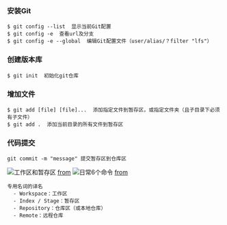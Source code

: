 ### 安装Git
```
$ git config --list  显示当前Git配置
$ git config -e  查看url及分支
$ git config -e --global  编辑Git配置文件（user/alias/？filter "lfs"）
```

### 创建版本库
```
$ git init  初始化git仓库
```

### 增加文件
```
$ git add [file] [file]...  添加指定文件到暂存区，或指定文件夹（且子目录下必须有子文件）
$ git add .  添加当前目录的所有文件到暂存区
```

### 代码提交
```
git commit -m "message" 提交暂存区到仓库区
```

![工作区和暂存区](https://cdn.liaoxuefeng.com/cdn/files/attachments/001384907702917346729e9afbf4127b6dfbae9207af016000/0)
[from](https://www.liaoxuefeng.com/wiki/0013739516305929606dd18361248578c67b8067c8c017b000/0013745374151782eb658c5a5ca454eaa451661275886c6000)
![日常6个命令](http://www.ruanyifeng.com/blogimg/asset/2015/bg2015120901.png)
[from](http://www.ruanyifeng.com/blog/2015/12/git-cheat-sheet.html)
```
专用名词的译名
  - Workspace：工作区
  - Index / Stage：暂存区
  - Repository：仓库区（或本地仓库）
  - Remote：远程仓库
```